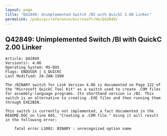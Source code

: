 ```yaml
---
layout: page
title: "Q42849: Unimplemented Switch /BI with QuickC 2.00 Linker"
permalink: /pubs/pc/reference/microsoft/kb/Q42849/
---
```


## Q42849: Unimplemented Switch /BI with QuickC 2.00 Linker

	Article: Q42849
	Version(s): 4.06
	Operating System: MS-DOS
	Flags: ENDUSER | S_QUICKC
	Last Modified: 24-JAN-1990
	
	The /BINARY switch for Link Version 4.06 is documented on Page 122 of
	the "Microsoft QuickC Tool Kit" as a switch used to create .COM files
	for assembly-language programs. Its shorthand version is /BI. This
	switch is an alternative to creating .EXE files and then running them
	through EXE2BIN.
	
	This switch is currently not implemented, a fact documented in the
	README.DOC on line 665, "Creating a .COM file." Using it will result
	in the following error:
	
	    fatal error L1002: BINARY : unrecognized option name

